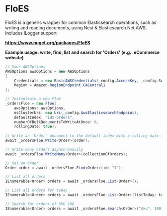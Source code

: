 # FloES
FloES is a generic wrapper for common Elasticsearch operations, such as writing and reading documents, using Nest & Elasticsearch.Net.AWS. Includes ILogger support

**https://www.nuget.org/packages/FloES**

**Example usage: write, find, list and search for 'Orders' (e.g.: eCommerce website)**
````C#
// Your AWSOptions
AWSOptions awsOptions = new AWSOptions
{
    Credentials = new BasicAWSCredentials(_config.AccessKey, _config.SecretAccessKey),
    Region = Amazon.RegionEndpoint.CACentral1
};

// Instantiate a new Floe
_ordersFloe = new Floe(
    awsOptions: awsOptions,
    esClusterUri: new Uri(_config.AwsElasticsearchEndpoint),
    defaultIndex: "idx-orders",
    numberOfBulkDocumentsToWriteAtOnce: 0,
    rollingDate: true);
    
// Write an 'Order' document to the default index with a rolling date (e.g.: "idx-orders-2020-03-06")
await _ordersFloe.Write<Order>(order);

// Write many orders asynchronously
await _ordersFloe.WriteMany<Order>(collectionOfOrders);

// Get an order
Order order = await _ordersFloe.Find<Order>(id: "1");

// List all orders
IEnumerable<Order> orders = await _ordersFloe.List<Order>();

// List all orders for today
IEnumerable<Order> orders = await _ordersFloe.List<Order>(listToday: true);

// Search for orders of SKU 100
IEnumerable<Order> orders = await _ordersFloe.Search<Order>("sku", 100);
